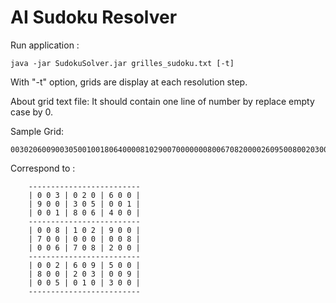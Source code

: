# AI Sudoku Resolver

Run application :
```console
java -jar SudokuSolver.jar grilles_sudoku.txt [-t]
```
With "-t" option, grids are display at each resolution step.


About grid text file:
It should contain one line of number by replace empty case by 0.

Sample Grid:
```
003020600900305001001806400008102900700000008006708200002609500800203009005010300
```
Correspond to :
```
	-------------------------
	| 0 0 3 | 0 2 0 | 6 0 0 |
	| 9 0 0 | 3 0 5 | 0 0 1 |
	| 0 0 1 | 8 0 6 | 4 0 0 |
	-------------------------
	| 0 0 8 | 1 0 2 | 9 0 0 |
	| 7 0 0 | 0 0 0 | 0 0 8 |
	| 0 0 6 | 7 0 8 | 2 0 0 |
	-------------------------
	| 0 0 2 | 6 0 9 | 5 0 0 |
	| 8 0 0 | 2 0 3 | 0 0 9 |
	| 0 0 5 | 0 1 0 | 3 0 0 |
	-------------------------
```